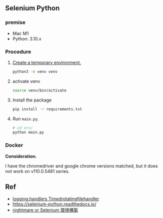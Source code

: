 ## Selenium Python

### premise
* Mac M1
* Python: 3.10.x

### Procedure
1. [Create a temporary environment.](https://docs.python.org/3/library/venv.html#module-venv)
   ```bash
   python3 -m venv venv
   ```
2. activate venv
   ```bash
   source venv/bin/activate
   ```
3. Install the package
   ```bash
   pip install -r requirements.txt
   ```
4. Run `main.py`.
   ```bash
   # cd src/
   python main.py
   ```

### Docker
**Consideration.**

I have the chromedriver and google chrome versions matched, but it does not work on v110.0.5481 series.

## Ref
* [logging.handlers Timedrotatingfilehandler](https://docs.python.org/3/library/logging.handlers.html#timedrotatingfilehandler)
* https://selenium-python.readthedocs.io/
* [nightmare or Selenium 環境構築](https://kazusabook.notion.site/nightmare-or-Selenium-a8330ccfdc95433d8b2e72293eddcdd6) 
